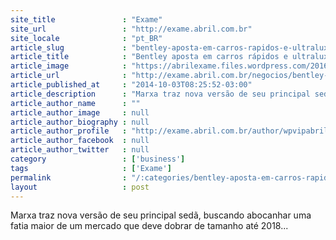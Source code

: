 ```yaml
---
site_title               : "Exame"
site_url                 : "http://exame.abril.com.br"
site_locale              : "pt_BR"
article_slug             : "bentley-aposta-em-carros-rapidos-e-ultraluxuosos"
article_title            : "Bentley aposta em carros rápidos e ultraluxuosos"
article_image            : "https://abrilexame.files.wordpress.com/2016/09/size_960_16_9_mulsanne-speed.jpg?quality=70&strip=all&w=960"
article_url              : "http://exame.abril.com.br/negocios/bentley-aposta-em-carros-rapidos-e-ultraluxuosos/"
article_published_at     : "2014-10-03T08:25:52-03:00"
article_description      : "Marxa traz nova versão de seu principal sedã, buscando abocanhar uma fatia maior de um mercado que deve dobrar de tamanho até 2018..."
article_author_name      : ""
article_author_image     : null
article_author_biography : null
article_author_profile   : "http://exame.abril.com.br/author/wpvipabril/"
article_author_facebook  : null
article_author_twitter   : null
category                 : ['business']
tags                     : ['Exame']
permalink                : "/:categories/bentley-aposta-em-carros-rapidos-e-ultraluxuosos/"
layout                   : post
---
```


Marxa traz nova versão de seu principal sedã, buscando abocanhar uma fatia maior de um mercado que deve dobrar de tamanho até 2018...
